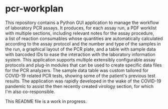 # pcr-workplan

This repository contains a Python GUI application to manage the workflow of laboratory PCR assays. It produces, for each assay run, a PDF worklist with multiple sections, including relevant notes for the assay procedure, a list of reaction consumables whose quantities are automatically calculated according to the assay protocol and the number and type of the samples in the run, a graphical layout of the PCR plate, and a table with sample data with barcoded IDs to ease the interaction with the laboratory information system. This application supports multiple extensibly configurable assay protocols and plug-in modules that can be used to create specific data files for the PCR analyzers. The sample data table was custom tailored for COVID-19 related PCR tests, showing some of the patient's previous test results. The application was rapidly developed in the wake of the COVID-19 pandemic to assist the then recently created virology section, for which I'm also co-responsible.

This README file is a work in progress.
